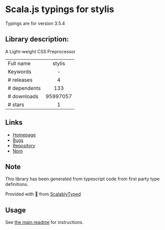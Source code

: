 
# Scala.js typings for stylis

Typings are for version 3.5.4

## Library description:
A Light–weight CSS Preprocessor

|                    |                 |
| ------------------ | :-------------: |
| Full name          | stylis |
| Keywords           | - |
| # releases         | 4 |
| # dependents       | 133 |
| # downloads        | 95997057 |
| # stars            | 1 |

## Links
- [Homepage](https://github.com/thysultan/stylis.js)
- [Bugs](https://github.com/thysultan/stylis.js/issues)
- [Repository](https://github.com/thysultan/stylis.js)
- [Npm](https://www.npmjs.com/package/stylis)
    


## Note
This library has been generated from typescript code from first party type definitions.

Provided with :purple_heart: from [ScalablyTyped](https://github.com/oyvindberg/ScalablyTyped)

## Usage
See [the main readme](../../readme.md) for instructions.


